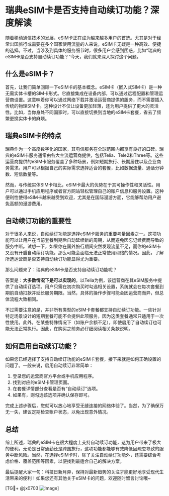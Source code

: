 # 瑞典eSIM卡是否支持自动续订功能？深度解读

随着移动通信技术的发展，eSIM卡正在成为越来越多用户的首选。尤其是对于经常出国旅行或需要在多个国家使用流量的人来说，eSIM卡无疑是一种高效、便捷的选择。不过，当涉及到具体的服务细节时，很多用户会感到困惑，比如“瑞典的eSIM卡是否支持自动续订功能？”今天，我们就来深入探讨这个问题。

## 什么是eSIM卡？

首先，让我们简单回顾一下eSIM卡的基本概念。eSIM卡（嵌入式SIM卡）是一种无需实体卡槽的SIM卡形式。它直接集成在设备内部，可以通过远程配置和管理运营商设置。这意味着你可以通过网络下载并激活运营商提供的服务，而不需要插入传统的物理SIM卡。这种设计不仅让设备更加轻薄，还为用户提供了更大的灵活性。比如，当你身处不同国家时，可以直接切换到当地的eSIM卡套餐，省去了频繁更换实体卡的麻烦。

## 瑞典eSIM卡的特点

瑞典作为一个高度数字化的国家，其电信服务在全球范围内都享有良好的口碑。瑞典的eSIM卡服务通常由各大主流运营商提供，包括Telia、Tele2和Three等。这些运营商提供的eSIM卡服务覆盖了多种场景，例如短期旅行、长期居住以及企业商务需求。用户可以根据自己的实际需求选择适合的套餐，比如数据流量、通话分钟数、短信数量等。

然而，与传统实体SIM卡相比，eSIM卡最大的优势在于其可操作性和灵活性。用户可以通过手机应用程序或者官方网站轻松管理自己的账户信息和服务设置。这种便利性使得eSIM卡越来越受到欢迎，尤其是在国际漫游方面，它能够帮助用户避免高额的漫游费用。

## 自动续订功能的重要性

对于很多人来说，自动续订功能是选择eSIM卡服务的重要考量因素之一。这项功能可以让用户在当前套餐到期后自动延续新的周期，从而避免因忘记续费而导致的服务中断。试想一下，如果你在国外旅行期间突然发现流量不足，而你的eSIM卡又没有开启自动续订功能，那么可能会面临无法正常使用网络的情况。因此，了解所选运营商是否支持自动续订功能显得尤为重要。

那么问题来了：瑞典的eSIM卡是否支持自动续订功能呢？

答案是：**大多数情况下是可以实现的**。以Telia为例，该运营商在其eSIM服务中提供了自动续订选项。用户只需在初次购买时勾选相关设置，系统就会在每次套餐到期前自动扣款并延长服务期限。当然，具体的操作步骤可能会因运营商而异，但总体流程大致相同。

不过需要注意的是，并非所有类型的eSIM卡套餐都支持自动续订功能。一些针对特定场景设计的短期套餐可能不会提供此项服务，因为这类套餐通常只适用于一次性使用。此外，在某些特殊情况下（如账户余额不足），即使启用了自动续订也可能无法正常执行。因此，在购买之前务必仔细阅读相关条款说明。

## 如何启用自动续订功能？

如果您已经选择了支持自动续订功能的eSIM卡套餐，接下来就是如何正确设置的问题了。一般来说，启用自动续订非常简单：

1. 登录您的运营商官方平台或手机应用程序。
2. 找到对应的eSIM卡管理页面。
3. 在套餐详情部分查看是否有“自动续订”选项。
4. 如果有，则勾选该选项并确认保存即可。

完成上述步骤后，您就可以放心地享受无缝连接的网络体验了。当然，为了确保万无一失，建议定期检查账户状态，以免出现意外情况。

## 总结

综上所述，瑞典的eSIM卡在很大程度上支持自动续订功能，这为用户带来了极大的便利。无论是日常通勤还是跨国旅行，这项功能都能够有效降低因疏忽导致的服务中断风险。当然，在选择eSIM卡时，除了关注自动续订功能外，还需要综合考虑价格、覆盖范围等因素，以便找到最适合自己的解决方案。

最后提醒大家一句：科技日新月异，保持对最新趋势的关注才能更好地享受现代生活带来的便利！如果您还有其他关于eSIM卡的问题，欢迎随时留言讨论哦~

[TG💪+ @jx0703 ![Image](https://github.com/user-attachments/assets/dbca1d08-cadb-493c-b0ec-ad6f7a83f270)]